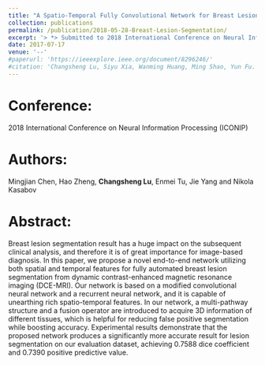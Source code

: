 ```yaml
---
title: "A Spatio-Temporal Fully Convolutional Network for Breast Lesion Segmentation in DCE-MRI"
collection: publications
permalink: /publication/2018-05-28-Breast-Lesion-Segmentation/
excerpt: '> *> Submitted to 2018 International Conference on Neural Information Processing (ICONIP)*<br>> *Mingjian Chen, Hao Zheng, **Changsheng Lu**, Enmei Tu, Jie Yang and Nikola Kasabov*<br>> In this paper, we propose a novel end-to-end network utilizing both spatial and temporal features for fully automated breast lesion segmentation from dynamic contrast-enhanced magnetic resonance imaging (DCE-MRI). Our network is based on a modified convolutional neural network and a recurrent neural network, and it is capable of unearthing rich spatio-temporal features. In our network, a multi-pathway structure and a fusion operator are introduced to acquire 3D information of different tissues, which is helpful for reducing false positive segmentation while boosting accuracy.'
date: 2017-07-17
venue: '--'
#paperurl: 'https://ieeexplore.ieee.org/document/8296246/'
#citation: 'Changsheng Lu, Siyu Xia, Wanming Huang, Ming Shao, Yun Fu. Circle Detection by Arc-support Line Segments. In: The 24rd IEEE International Conference on Image Processing (ICIP).'
---
```


Conference:
===
2018 International Conference on Neural Information Processing (ICONIP)

Authors: 
===
Mingjian Chen, Hao Zheng, **Changsheng Lu**, Enmei Tu, Jie Yang and Nikola Kasabov

Abstract: 
===
Breast lesion segmentation result has a huge impact on the subsequent clinical analysis, and therefore it is of great importance for image-based diagnosis. In this paper, we propose a novel end-to-end network utilizing both spatial and temporal features for fully automated breast lesion segmentation from dynamic contrast-enhanced magnetic resonance imaging (DCE-MRI). Our network is based on a modified convolutional neural network and a recurrent neural network, and it is capable of unearthing rich spatio-temporal features. In our network, a multi-pathway structure and a fusion operator are introduced to acquire 3D information of different tissues, which is helpful for reducing false positive segmentation while boosting accuracy. Experimental results demonstrate that the proposed network produces a significantly more accurate result for lesion segmentation on our evaluation dataset, achieving 0.7588 dice coefficient and 0.7390 positive predictive value.

